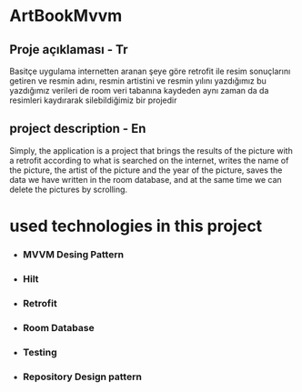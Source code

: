 # ArtBookMvvm

## Proje açıklaması - Tr
Basitçe uygulama internetten aranan şeye göre retrofit ile resim sonuçlarını getiren ve resmin adını, resmin artistini ve resmin yılını yazdığımız bu yazdığımız verileri de room veri tabanına kaydeden aynı zaman da da resimleri kaydırarak silebildiğimiz bir projedir

## project description - En
Simply, the application is a project that brings the results of the picture with a retrofit according to what is searched on the internet, writes the name of the picture, the artist of the picture and the year of the picture, saves the data we have written in the room database, and at the same time we can delete the pictures by scrolling.


# used technologies in this project 
- ### MVVM Desing Pattern
- ### Hilt
- ### Retrofit
- ### Room Database
- ### Testing
- ### Repository Design pattern

